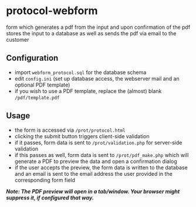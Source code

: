 # protocol-webform
form which generates a pdf from the input and upon confirmation of the pdf stores the input to a database as well as sends the pdf via email to the customer

## Configuration
* import `webform_protocol.sql` for the database schema
* edit `config.ini` (set up database access, the webserver mail and an optional PDF template)
* if you wish to use a PDF template, replace the (almost) blank `/pdf/template.pdf`

## Usage
* the form is accessed via `/prot/protocol.html`
* clicking the submit button triggers client-side validation 
* if it passes, form data is sent to `/prot/validation.php` for server-side validation
* if this passes as well, form data is sent to `/prot/pdf_make.php` which will generate a PDF to preview the data and open a confirmation dialog
* if the user accepts the preview, the form data is written to the database and an email is sent to the email address the user provided in the corresponding form field 

***Note: The PDF preview will open in a tab/window. Your browser might suppress it, if configured that way.***
